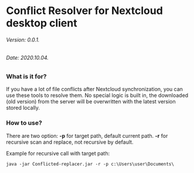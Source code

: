 # Conflict Resolver for Nextcloud desktop client
###### Version: 0.0.1.  
###### Date: 2020.10.04.  

### What is it for?
If you have a lot of file conflicts after Nextcloud synchronization, you can use these tools to resolve them. No special logic is built in, the downloaded (old version) from the server will be overwritten with the latest version stored locally.

### How to use?
There are two option:
**-p** for target path, default current path.
**-r** for recursive scan and replace, not recursive by default.

Example for recursive call with target path:

    java -jar Conflicted-replacer.jar -r -p c:\Users\user\Documents\

